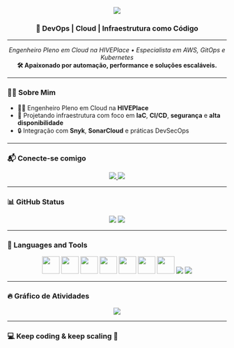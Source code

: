 <!-- Banner no estilo do Daniel -->
<p align="center">
  <img src="https://capsule-render.vercel.app/api?type=waving&color=7B42BC&height=180&section=header&text=MARK%20DAVIS%20JÚNIOR&fontSize=35&fontColor=ffffff&animation=fadeIn" />
</p>

<h3 align="center">🚀 DevOps | Cloud | Infraestrutura como Código</h3>

---

<p align="center">
  <em>Engenheiro Pleno em Cloud na HIVEPlace • Especialista em AWS, GitOps e Kubernetes</em><br />
  <strong>🛠️ Apaixonado por automação, performance e soluções escaláveis.</strong><br />
</p>

---

### 👨‍💻 Sobre Mim

- 👨‍💼 Engenheiro Pleno em Cloud na **HIVEPlace**
- 🎯 Projetando infraestrutura com foco em **IaC**, **CI/CD**, **segurança** e **alta disponibilidade**
- 🔒 Integração com **Snyk**, **SonarCloud** e práticas DevSecOps

---

### 📬 Conecte-se comigo

<p align="center">
  <a href="https://linkedin.com/in/mark-davis-junior" target="_blank">
    <img src="https://img.shields.io/badge/LinkedIn-0A66C2?style=for-the-badge&logo=linkedin&logoColor=white" />
  </a>
  <a href="mailto:markdavisjr01@gmail.com" target="_blank">
    <img src="https://img.shields.io/badge/Gmail-D14836?style=for-the-badge&logo=gmail&logoColor=white" />
  </a>
</p>

---

### 📊 GitHub Status

<p align="center">
  <img src="https://github-readme-stats.vercel.app/api?username=markdavishive&show_icons=true&theme=tokyonight&hide_border=true&count_private=true" />
  <img src="https://github-profile-summary-cards.vercel.app/api/cards/profile-details?username=markdavishive&theme=tokyonight" />
</p>

---

### 🧰 Languages and Tools

<p align="center">
  <img src="https://cdn.jsdelivr.net/gh/devicons/devicon/icons/terraform/terraform-original.svg" height="40" />
  <img src="https://cdn.jsdelivr.net/gh/devicons/devicon/icons/amazonwebservices/amazonwebservices-original.svg" height="40" />
  <img src="https://cdn.jsdelivr.net/gh/devicons/devicon/icons/kubernetes/kubernetes-plain.svg" height="40" />
  <img src="https://cdn.jsdelivr.net/gh/devicons/devicon/icons/docker/docker-original.svg" height="40" />
  <img src="https://cdn.jsdelivr.net/gh/devicons/devicon/icons/bash/bash-original.svg" height="40" />
  <img src="https://cdn.jsdelivr.net/gh/devicons/devicon/icons/python/python-original.svg" height="40" />
  <img src="https://cdn.jsdelivr.net/gh/devicons/devicon/icons/git/git-original.svg" height="40" />
  <img src="https://img.shields.io/badge/Snyk-4C0A7B?style=for-the-badge&logo=snyk&logoColor=white" />
  <img src="https://img.shields.io/badge/SonarCloud-F3702A?style=for-the-badge&logo=sonarcloud&logoColor=white" />
</p>

---

### 🔥 Gráfico de Atividades

<p align="center">
  <img src="https://github-readme-activity-graph.vercel.app/graph?username=markdavishive&theme=tokyo-night&hide_border=true&area=true" />
</p>

---

### 💻 Keep coding & keep scaling 🚀
